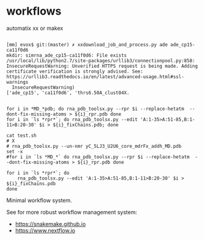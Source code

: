 # workflows
automatix xx or makex

```shell

[mm] evox$ git:(master) ✗ xxdownload_job_and_process.py ade ade_cp15-ca11f0d6
mkdir: simrna_ade_cp15-ca11f0d6: File exists
/usr/local/lib/python2.7/site-packages/urllib3/connectionpool.py:858: InsecureRequestWarning: Unverified HTTPS request is being made. Adding certificate verification is strongly advised. See: https://urllib3.readthedocs.io/en/latest/advanced-usage.html#ssl-warnings
  InsecureRequestWarning)
['ade_cp15', 'ca11f0d6', 'thrs6.50A_clust04X.
```

```shell

for i in *MD_*pdb; do rna_pdb_toolsx.py --rpr $i --replace-hetatm  --dont-fix-missing-atoms > ${i}_rpr.pdb done	
for i in `ls *rpr*`; do rna_pdb_toolsx.py --edit 'A:1-35>A:51-85,B:1-11>B:20-30' $i > ${i}_fixChains.pdb; done

cat test.sh
# X
# rna_pdb_toolsx.py --un-nmr yC_5LJ3_U2U6_core_mdrFx_addh_MD.pdb
set -x
#for i in `ls *MD_*` do rna_pdb_toolsx.py --rpr $i --replace-hetatm  --dont-fix-missing-atoms > ${i}_rpr.pdb done

for i in `ls *rpr*`; do
	rna_pdb_toolsx.py --edit 'A:1-35>A:51-85,B:1-11>B:20-30' $i > ${i}_fixChains.pdb
done
```

Minimal workflow system.

See for more robust workflow management system:

- https://snakemake.github.io
- https://www.nextflow.io
